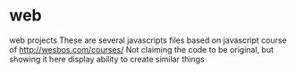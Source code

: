 # web
web projects
These are several javascripts files based on javascript course of http://wesbos.com/courses/
Not claiming the code to be original, but showing it here display ability to create similar things
